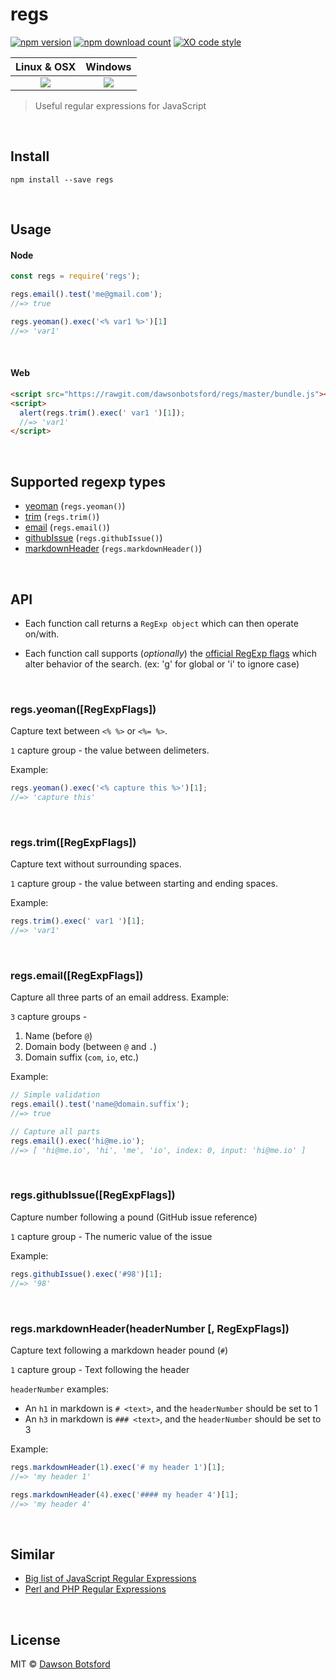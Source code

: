 # regs
[![npm version](https://img.shields.io/npm/v/regs.svg)](https://www.npmjs.com/package/regs)
[![npm download count](http://img.shields.io/npm/dm/regs.svg?style=flat)](http://npmjs.org/regs)
[![XO code style](https://img.shields.io/badge/code_style-XO-5ed9c7.svg)](https://github.com/sindresorhus/xo)

  <table>
    <thead>
      <tr>
        <th>Linux & OSX</th>
        <th>Windows</th>
      </tr>
    </thead>
    <tbody>
      <tr>
        <td align="center">
          <a href="https://travis-ci.org/dawsbot/regs"><img src="https://api.travis-ci.org/dawsbot/regs.svg?branch=master"></a>
        </td>
        <td align="center">
          <a href="https://ci.appveyor.com/project/dawsonbotsford/regs"><img src="https://ci.appveyor.com/api/projects/status/36mom3aoarhi72jx?svg=true"></a>
        </td>
      </tr>
    </tbody>
  </table>

> Useful regular expressions for JavaScript

<br>

## Install

```
npm install --save regs
```

<br>

## Usage

#### Node

```js
const regs = require('regs');

regs.email().test('me@gmail.com');
//=> true

regs.yeoman().exec('<% var1 %>')[1]
//=> 'var1'
```

<br>

#### Web

```html
<script src="https://rawgit.com/dawsonbotsford/regs/master/bundle.js"></script>
<script>
  alert(regs.trim().exec(' var1 ')[1]);
  //=> 'var1'
</script>
```

<br>

## Supported regexp types

* <a href="#regsyeomanregexpflags">yeoman</a> (`regs.yeoman()`)
* <a href="#regstrimregexpflags">trim</a> (`regs.trim()`)
* <a href="#regsemailregexpflags">email</a> (`regs.email()`)
* <a href="#regsgithubissueregexpflags">githubIssue</a> (`regs.githubIssue()`)
* <a href="#regsmarkdownheaderregexpflags">markdownHeader</a> (`regs.markdownHeader()`)

<br>

## API

* Each function call returns a `RegExp object` which can then operate on/with.

* Each function call supports (*optionally*) the [official RegExp flags](https://developer.mozilla.org/en-US/docs/Web/JavaScript/Reference/Global_Objects/RegExp) which alter behavior of the search. (ex: 'g' for global or 'i' to ignore case)

<br>

### regs.yeoman([RegExpFlags])

Capture text between `<% %>` or `<%= %>`.

`1` capture group - the value between delimeters.

Example:

```js
regs.yeoman().exec('<% capture this %>')[1];
//=> 'capture this'
```

<br>

### regs.trim([RegExpFlags])

Capture text without surrounding spaces.

`1` capture group - the value between starting and ending spaces.

Example:

```js
regs.trim().exec(' var1 ')[1];
//=> 'var1'
```

<br>

### regs.email([RegExpFlags])

Capture all three parts of an email address. Example:

`3` capture groups -

1. Name (before `@`)
2. Domain body (between `@` and `.`)
3. Domain suffix (`com`, `io`, etc.)

Example:

```js
// Simple validation
regs.email().test('name@domain.suffix');
//=> true

// Capture all parts
regs.email().exec('hi@me.io');
//=> [ 'hi@me.io', 'hi', 'me', 'io', index: 0, input: 'hi@me.io' ]
```

<br>

### regs.githubIssue([RegExpFlags])

Capture number following a pound (GitHub issue reference)

`1` capture group - The numeric value of the issue

Example:

```js
regs.githubIssue().exec('#98')[1];
//=> '98'
```

<br>

### regs.markdownHeader(headerNumber [, RegExpFlags])

Capture text following a markdown header pound (`#`)

`1` capture group - Text following the header

`headerNumber` examples:

* An `h1` in markdown is `# <text>`, and the `headerNumber` should be set to 1
* An `h3` in markdown is `### <text>`, and the `headerNumber` should be set to 3

Example:

```js
regs.markdownHeader(1).exec('# my header 1')[1];
//=> 'my header 1'

regs.markdownHeader(4).exec('#### my header 4')[1];
//=> 'my header 4'
```

<br>

## Similar

* [Big list of JavaScript Regular Expressions](https://regex101.com/#javascript)
* [Perl and PHP Regular Expressions](https://gist.github.com/nerdsrescueme/1237767)

<br>

## License

MIT © [Dawson Botsford](http://dawsonbotsford.com)
